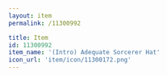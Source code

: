 ```yaml
---
layout: item
permalink: /11300992

title: Item
id: 11300992
item_name: '(Intro) Adequate Sorcerer Hat'
icon_url: 'item/icon/11300172.png'
---
```

